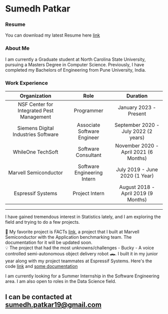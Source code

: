 # Sumedh Patkar

### Resume
You can download my latest Resume here [link](https://drive.google.com/file/d/1EpxjwPZGPvGuZ51nnZmzVzEOiTrvTDj2/view?usp=share_link)

### About Me

I am currently a Graduate student at North Carolina State University, pursuing a Masters Degree in Computer Science. Previously, I have completed my Bachelors of Engineering from Pune University, India.

### Work Experience

|                Organization               |             Role            |                Duration               |
|:-----------------------------------------:|:---------------------------:|:-------------------------------------:|
| NSF Center for Integrated Pest Management |          Programmer         |         January 2023 - Present        |
|    Siemens Digital Industries Software    | Associate Software Engineer |  September 2020 - July 2022 (2 years) |
|             WhileOne TechSoft             |     Software Consultant     | November 2020 - April 2021 (6 Months) |
|           Marvell Semiconductor           | Software Engineering Intern |     July 2019 - June 2020 (1 Year)    |
|             Espressif Systems             |        Project Intern       |  August 2018 - April 2019 (9 Months)  |

---

I have gained tremendous interest in Statistics lately, and I am exploring the field and trying to do a few projects.

👑 My favorite project is FACTs [link](https://github.com/Sumedh-Patkar/BenchmarkingDiffTool), a project that I built at Marvell Semiconductor with the Application benchmarking team. The documentation for it will be updated soon.  
💡 The project that had the most unknowns/challenges - Bucky - A voice controlled semi-autonomous object delivery robot 🛻. I built it in my junior year along with my project teammates at Espressif Systems. Here's the code [link](https://github.com/Ronit-j/Bucky) and [some documentation](https://docs.google.com/document/d/1F9a7XMYrP_Ipbk7eHiBAKLD-HhrGJjSO3n7lAkVn6Kw/edit?usp=sharing)

I am currently looking for a Summer Internship in the Software Engineering area. I am also open to roles in the Data Science field.  

I can be contacted at [sumedh.patkar19@gmail.com](mailto:sumedh.patkar19@gmail.com)
---

<!--
**Sumedh-Patkar/Sumedh-Patkar** is a ✨ _special_ ✨ repository because its `README.md` (this file) appears on your GitHub profile.

Here are some ideas to get you started:

### Hi there 👋
- 🔭 I’m currently working on ...
- 🌱 I’m currently learning ...
- 👯 I’m looking to collaborate on ...
- 🤔 I’m looking for help with ...
- 💬 Ask me about ...
- 📫 How to reach me: ...
- 😄 Pronouns: ...
- ⚡ Fun fact: ...
-->
